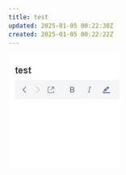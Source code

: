 ```yaml
---
title: test
updated: 2025-01-05 00:22:30Z
created: 2025-01-05 00:22:22Z
---
```


![9b189b86d8c1e87bfc8b1e3724437136.png](../../_resources/9b189b86d8c1e87bfc8b1e3724437136.png)